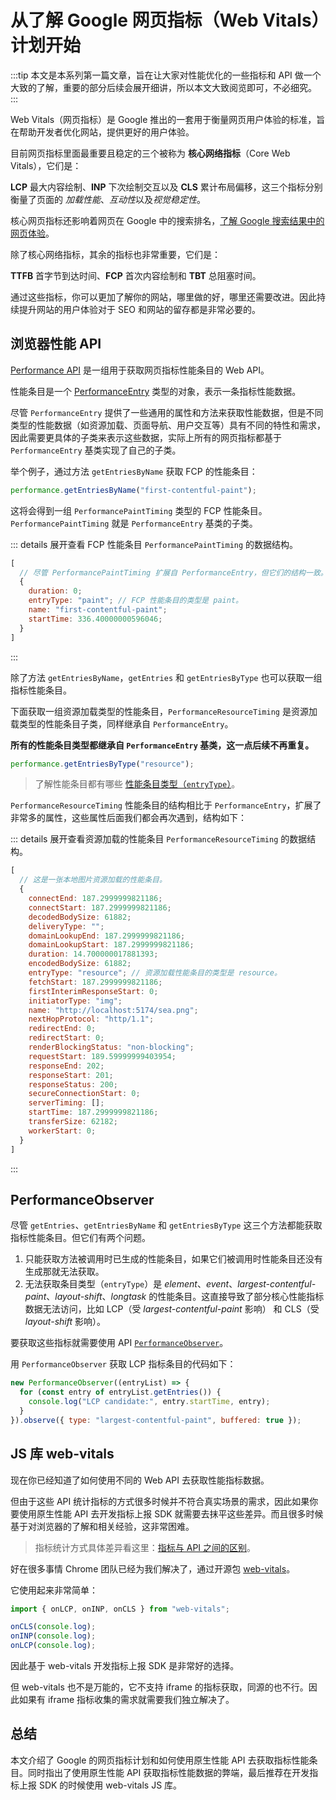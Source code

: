 # 从了解 Google 网页指标（Web Vitals）计划开始

:::tip
本文是本系列第一篇文章，旨在让大家对性能优化的一些指标和 API 做一个大致的了解，重要的部分后续会展开细讲，所以本文大致阅览即可，不必细究。
:::

Web Vitals（网页指标）是 Google 推出的一套用于衡量网页用户体验的标准，旨在帮助开发者优化网站，提供更好的用户体验。

目前网页指标里面最重要且稳定的三个被称为 **核心网络指标**（Core Web Vitals），它们是：

**LCP** 最大内容绘制、**INP** 下次绘制交互以及 **CLS** 累计布局偏移，这三个指标分别衡量了页面的 _加载性能_、*互动性*以及*视觉稳定性*。

核心网页指标还影响着网页在 Google 中的搜索排名，[了解 Google 搜索结果中的网页体验](https://developers.google.com/search/docs/appearance/page-experience#ranking-signal)。

除了核心网络指标，其余的指标也非常重要，它们是：

**TTFB** 首字节到达时间、**FCP** 首次内容绘制和 **TBT** 总阻塞时间。

通过这些指标，你可以更加了解你的网站，哪里做的好，哪里还需要改进。因此持续提升网站的用户体验对于 SEO 和网站的留存都是非常必要的。

## 浏览器性能 API

[Performance API](https://developer.mozilla.org/en-US/docs/Web/API/Performance_API) 是一组用于获取网页指标性能条目的 Web API。

性能条目是一个 [PerformanceEntry](https://developer.mozilla.org/en-US/docs/Web/API/PerformanceEntry) 类型的对象，表示一条指标性能数据。

尽管 `PerformanceEntry` 提供了一些通用的属性和方法来获取性能数据，但是不同类型的性能数据（如资源加载、页面导航、用户交互等）具有不同的特性和需求，因此需要更具体的子类来表示这些数据，实际上所有的网页指标都基于 `PerformanceEntry` 基类实现了自己的子类。

举个例子，通过方法 `getEntriesByName` 获取 FCP 的性能条目：

```js
performance.getEntriesByName("first-contentful-paint");
```

这将会得到一组 `PerformancePaintTiming` 类型的 FCP 性能条目。`PerformancePaintTiming` 就是 `PerformanceEntry` 基类的子类。

::: details 展开查看 FCP 性能条目 `PerformancePaintTiming` 的数据结构。

```js
[
  // 尽管 PerformancePaintTiming 扩展自 PerformanceEntry，但它们的结构一致。
  {
    duration: 0;
    entryType: "paint"; // FCP 性能条目的类型是 paint。
    name: "first-contentful-paint";
    startTime: 336.40000000596046;
  }
]
```

:::

除了方法 `getEntriesByName`，`getEntries` 和 `getEntriesByType` 也可以获取一组指标性能条目。

下面获取一组资源加载类型的性能条目，`PerformanceResourceTiming` 是资源加载类型的性能条目子类，同样继承自 `PerformanceEntry`。

**所有的性能条目类型都继承自 `PerformanceEntry` 基类，这一点后续不再重复。**

```js
performance.getEntriesByType("resource");
```

> 了解性能条目都有哪些 [性能条目类型（`entryType`）](https://developer.mozilla.org/en-US/docs/Web/API/PerformanceEntry/entryType)。

`PerformanceResourceTiming` 性能条目的结构相比于 `PerformanceEntry`，扩展了非常多的属性，这些属性后面我们都会再次遇到，结构如下：

::: details 展开查看资源加载的性能条目 `PerformanceResourceTiming` 的数据结构。

```js
[
  // 这是一张本地图片资源加载的性能条目。
  {
    connectEnd: 187.2999999821186;
    connectStart: 187.2999999821186;
    decodedBodySize: 61882;
    deliveryType: "";
    domainLookupEnd: 187.2999999821186;
    domainLookupStart: 187.2999999821186;
    duration: 14.700000017881393;
    encodedBodySize: 61882;
    entryType: "resource"; // 资源加载性能条目的类型是 resource。
    fetchStart: 187.2999999821186;
    firstInterimResponseStart: 0;
    initiatorType: "img";
    name: "http://localhost:5174/sea.png";
    nextHopProtocol: "http/1.1";
    redirectEnd: 0;
    redirectStart: 0;
    renderBlockingStatus: "non-blocking";
    requestStart: 189.59999999403954;
    responseEnd: 202;
    responseStart: 201;
    responseStatus: 200;
    secureConnectionStart: 0;
    serverTiming: [];
    startTime: 187.2999999821186;
    transferSize: 62182;
    workerStart: 0;
  }
]
```

:::

## PerformanceObserver

尽管 `getEntries`、`getEntriesByName` 和 `getEntriesByType` 这三个方法都能获取指标性能条目。但它们有两个问题。

1. 只能获取方法被调用时已生成的性能条目，如果它们被调用时性能条目还没有生成那就无法获取。
2. 无法获取条目类型（`entryType`）是 _element_、_event_、_largest-contentful-paint_、_layout-shift_、_longtask_ 的性能条目。这直接导致了部分核心性能指标数据无法访问，比如 LCP（受 _largest-contentful-paint_ 影响） 和 CLS（受 _layout-shift_ 影响）。

要获取这些指标就需要使用 API [`PerformanceObserver`](https://developer.mozilla.org/en-US/docs/Web/API/PerformanceObserver)。

用 `PerformanceObserver` 获取 LCP 指标条目的代码如下：

```js
new PerformanceObserver((entryList) => {
  for (const entry of entryList.getEntries()) {
    console.log("LCP candidate:", entry.startTime, entry);
  }
}).observe({ type: "largest-contentful-paint", buffered: true });
```

## JS 库 web-vitals

现在你已经知道了如何使用不同的 Web API 去获取性能指标数据。

但由于这些 API 统计指标的方式很多时候并不符合真实场景的需求，因此如果你要使用原生性能 API 去开发指标上报 SDK 就需要去抹平这些差异。而且很多时候基于对浏览器的了解和相关经验，这非常困难。

> 指标统计方式具体差异看这里：[指标与 API 之间的区别](https://web.dev/articles/lcp#differences-metric-api)。

好在很多事情 Chrome 团队已经为我们解决了，通过开源包 [web-vitals](https://github.com/GoogleChrome/web-vitals)。

它使用起来非常简单：

```js
import { onLCP, onINP, onCLS } from "web-vitals";

onCLS(console.log);
onINP(console.log);
onLCP(console.log);
```

因此基于 web-vitals 开发指标上报 SDK 是非常好的选择。

但 web-vitals 也不是万能的，它不支持 iframe 的指标获取，同源的也不行。因此如果有 iframe 指标收集的需求就需要我们独立解决了。

## 总结

本文介绍了 Google 的网页指标计划和如何使用原生性能 API 去获取指标性能条目。同时指出了使用原生性能 API 获取指标性能数据的弊端，最后推荐在开发指标上报 SDK 的时候使用 web-vitals JS 库。

